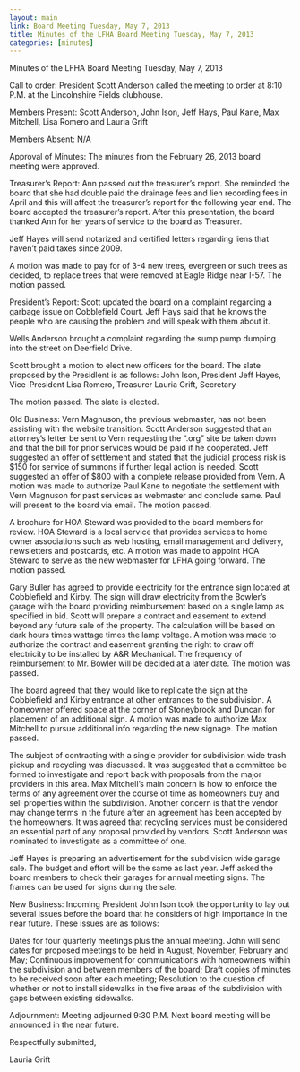 ```yaml
---
layout: main
link: Board Meeting Tuesday, May 7, 2013
title: Minutes of the LFHA Board Meeting Tuesday, May 7, 2013 
categories: [minutes]
---
```


Minutes of the LFHA Board Meeting Tuesday, May 7, 2013

Call to order: President Scott Anderson called the meeting to order at 8:10 P.M. at the Lincolnshire Fields clubhouse.

Members Present: Scott Anderson, John Ison, Jeff Hays, Paul Kane, Max Mitchell, Lisa Romero and Lauria Grift

Members Absent: N/A

Approval of Minutes: The minutes from the February 26, 2013 board meeting were approved.

Treasurer’s Report: Ann passed out the treasurer’s report. She reminded the board that she had double paid the drainage fees and lien recording fees in April and this will affect the treasurer’s report for the following year end. The board accepted the treasurer’s report.  After this presentation, the board thanked Ann for her years of service to the board as Treasurer.

Jeff Hayes will send notarized and certified letters regarding liens that haven’t paid taxes since 2009.

A motion was made to pay for of 3-4 new trees, evergreen or such trees as decided, to replace trees that were removed at Eagle Ridge near I-57. The motion passed.

President’s Report: Scott updated the board on a complaint regarding a garbage issue on Cobblefield Court. Jeff Hays said that he knows the people who are causing the problem and will speak with them about it.

Wells Anderson brought a complaint regarding the sump pump dumping into the street on Deerfield Drive.

Scott brought a motion to elect new officers for the board.  The slate proposed by the Presidlent is as follows:
  John Ison, President
  Jeff Hayes, Vice-President
  Lisa Romero, Treasurer
  Lauria Grift, Secretary

The motion passed. The slate is elected.

Old Business: 
Vern Magnuson, the previous webmaster, has not been assisting with the website transition. Scott Anderson suggested that an attorney’s letter be sent to Vern requesting the “.org” site be taken down and that the bill for prior services would be paid if he cooperated. Jeff suggested an offer of settlement and stated that the judicial process risk is $150 for service of summons if further legal action is needed.  Scott suggested an offer of $800 with a complete release provided from Vern.  A motion was made to authorize Paul Kane to negotiate the settlement with Vern Magnuson for past services as webmaster and conclude same. Paul will present to the board via email. The motion passed.

A brochure for HOA Steward was provided to the board members for review. HOA Steward is a local service that provides services to home owner associations such as web hosting, email management and delivery, newsletters and postcards, etc.  A motion was made to appoint HOA Steward to serve as the new webmaster for LFHA going forward. The motion passed.

Gary Buller has agreed to provide electricity for the entrance sign located at Cobblefield and Kirby.  The sign will draw electricity from the Bowler’s garage with the board providing reimbursement based on a single lamp as specified in bid.  Scott will prepare a contract and easement to extend beyond any future sale of the property.  The calculation will be based on dark hours times wattage times the lamp voltage.  A motion was made to authorize the contract and easement granting the right to draw off electricity to be installed by A&R Mechanical. The frequency of reimbursement to Mr. Bowler will be decided at a later date.  The motion was passed.

The board agreed that they would like to replicate the sign at the Cobblefield and Kirby entrance at other entrances to the subdivision. A homeowner offered space at the corner of Stoneybrook and Duncan for placement of an additional sign.  A motion was made to authorize Max Mitchell to pursue additional info regarding the new signage. The motion passed.

The subject of contracting with a single provider for subdivision wide trash pickup and recycling was discussed. It was suggested that a committee be formed to investigate and report back with proposals from the major providers in this area.  Max Mitchell’s main concern is how to enforce the terms of any agreement over the course of time as homeowners buy and sell properties within the subdivision. Another concern is that the vendor may change terms in the future after an agreement has been accepted by the homeowners. It was agreed that recycling services must be considered an essential part of any proposal provided by vendors. Scott Anderson was nominated to investigate as a committee of one.  

Jeff Hayes is preparing an advertisement for the subdivision wide garage sale. The budget and effort will be the same as last year.  Jeff asked the board members to check their garages for annual meeting signs. The frames can be used for signs during the sale.

New Business: 
Incoming President John Ison took the opportunity to lay out several issues before the board that he considers of high importance in the near future. These issues are as follows:

Dates for four quarterly meetings plus the annual meeting.  John will send dates for proposed meetings to be held in August, November, February and May;
Continuous improvement for communications with homeowners within the subdivision and between members of the board;
Draft copies of minutes to be received soon after each meeting;
Resolution to the question of whether or not to install sidewalks in the five areas of the subdivision with gaps between existing sidewalks.

Adjournment: Meeting adjourned 9:30 P.M. Next board meeting will be announced in the near future.

Respectfully submitted,

Lauria Grift
